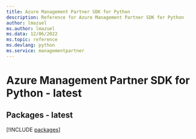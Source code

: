 ```yaml
---
title: Azure Management Partner SDK for Python
description: Reference for Azure Management Partner SDK for Python
author: lmazuel
ms.author: lmazuel
ms.data: 12/06/2022
ms.topic: reference
ms.devlang: python
ms.service: managementpartner
---
```

# Azure Management Partner SDK for Python - latest
## Packages - latest
[!INCLUDE [packages](management-partner-index.md)]